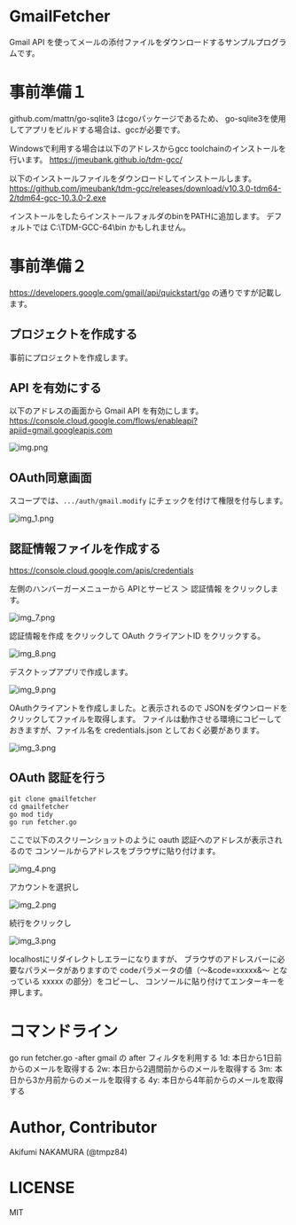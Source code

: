 # GmailFetcher

Gmail API を使ってメールの添付ファイルをダウンロードするサンプルプログラムです。

# 事前準備１

github.com/mattn/go-sqlite3 はcgoパッケージであるため、
go-sqlite3を使用してアプリをビルドする場合は、gccが必要です。

Windowsで利用する場合は以下のアドレスからgcc toolchainのインストールを行います。
https://jmeubank.github.io/tdm-gcc/

以下のインストールファイルをダウンロードしてインストールします。
https://github.com/jmeubank/tdm-gcc/releases/download/v10.3.0-tdm64-2/tdm64-gcc-10.3.0-2.exe

インストールをしたらインストールフォルダのbinをPATHに追加します。
デフォルトでは
C:\TDM-GCC-64\bin
かもしれません。

# 事前準備２
https://developers.google.com/gmail/api/quickstart/go 
の通りですが記載します。

## プロジェクトを作成する

事前にプロジェクトを作成します。

## API を有効にする

以下のアドレスの画面から Gmail API を有効にします。
https://console.cloud.google.com/flows/enableapi?apiid=gmail.googleapis.com

![img.png](docs/img.png)

## OAuth同意画面

スコープでは、`.../auth/gmail.modify`  にチェックを付けて権限を付与します。

![img_1.png](docs/img_1.png)

## 認証情報ファイルを作成する

https://console.cloud.google.com/apis/credentials

左側のハンバーガーメニューから
APIとサービス ＞ 認証情報
をクリックします。

![img_7.png](docs/img_7.png)

認証情報を作成 をクリックして OAuth クライアントID をクリックする。

![img_8.png](docs/img_8.png)

デスクトップアプリで作成します。

![img_9.png](docs/img_9.png)

OAuthクライアントを作成しました。と表示されるので
JSONをダウンロードをクリックしてファイルを取得します。
ファイルは動作させる環境にコピーしておきますが、ファイル名を credentials.json としておく必要があります。

![img_3.png](docs/img_3.png)

## OAuth 認証を行う

```shell
git clone gmailfetcher
cd gmailfetcher
go mod tidy
go run fetcher.go
```

ここで以下のスクリーンショットのように oauth 認証へのアドレスが表示されるので
コンソールからアドレスをブラウザに貼り付けます。

![img_4.png](docs/img_6.png)

アカウントを選択し

![img_2.png](docs/img_2.png)

続行をクリックし

![img_3.png](docs/img_3.png)

localhostにリダイレクトしエラーになりますが、
ブラウザのアドレスバーに必要なパラメータがありますので
codeパラメータの値（～&code=xxxxx&～ となっている xxxxx の部分）をコピーし、
コンソールに貼り付けてエンターキーを押します。

# コマンドライン

go run fetcher.go 
 -after gmail の after フィルタを利用する
   1d: 本日から1日前からのメールを取得する
   2w: 本日から2週間前からのメールを取得する
   3m: 本日から3か月前からのメールを取得する
   4y: 本日から4年前からのメールを取得する

# Author, Contributor

Akifumi NAKAMURA (@tmpz84)

# LICENSE

MIT

